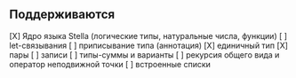 ## Поддерживаются

[X] Ядро языка Stella (логические типы, натуральные числа, функции)
[ ] let-связывания
[ ] приписывание типа (аннотация)
[X] единичный тип
[X] пары 
[ ] записи
[ ] типы-суммы и варианты
[ ] рекурсия общего вида и оператор неподвижной точки
[ ] встроенные списки
